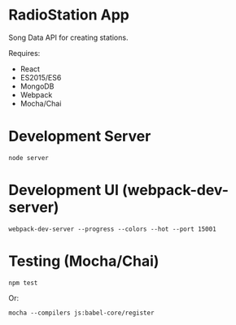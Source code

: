 # RadioStation App

Song Data API for creating stations.

Requires:

* React
* ES2015/ES6
* MongoDB
* Webpack
* Mocha/Chai

# Development Server

```node server```

# Development UI (webpack-dev-server)

```webpack-dev-server --progress --colors --hot --port 15001```

# Testing (Mocha/Chai)

```npm test```

Or:

```mocha --compilers js:babel-core/register```
